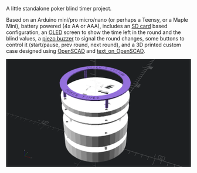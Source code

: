 A little standalone poker blind timer project.

Based on an Arduino mini/pro micro/nano (or perhaps a Teensy, or a Maple
Mini), battery powered (4x AA or AAA), includes an [SD
card](https://www.amazon.com/gp/product/B06XRD9LH5/) based configuration, an
[OLED](https://www.amazon.com/gp/product/B01HHPOD44/) screen to show the time
left in the round and the blind values, a [piezo
buzzer](https://www.amazon.com/gp/product/B0727VHH67/) to signal the round
changes, some buttons to control it (start/pause, prev round, next round), and
a 3D printed custom case designed using
[OpenSCAD](https://github.com/openscad/openscad/) and
[text_on_OpenSCAD](https://github.com/brodykenrick/text_on_OpenSCAD).

![poker_timer_case.png](poker_timer_case.png "OpenSCAD preview of all the case components")
